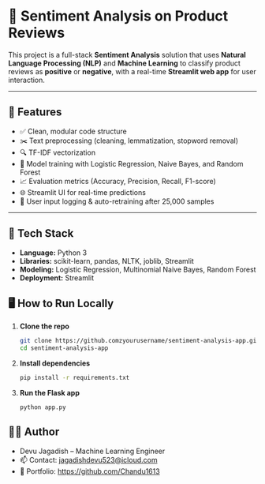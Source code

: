 # 🧠 Sentiment Analysis on Product Reviews

This project is a full-stack **Sentiment Analysis** solution that uses **Natural Language Processing (NLP)** and **Machine Learning** to classify product reviews as **positive** or **negative**, with a real-time **Streamlit web app** for user interaction.

---

## 🚀 Features

- ✅ Clean, modular code structure
- ✂️ Text preprocessing (cleaning, lemmatization, stopword removal)
- 🔍 TF-IDF vectorization
- 🤖 Model training with Logistic Regression, Naive Bayes, and Random Forest
- 📈 Evaluation metrics (Accuracy, Precision, Recall, F1-score)
- 🌐 Streamlit UI for real-time predictions
- 💾 User input logging & auto-retraining after 25,000 samples

---

## 🧰 Tech Stack

- **Language:** Python 3
- **Libraries:** scikit-learn, pandas, NLTK, joblib, Streamlit
- **Modeling:** Logistic Regression, Multinomial Naive Bayes, Random Forest
- **Deployment:** Streamlit

## 🖥️ How to Run Locally

1. **Clone the repo**
   ```bash
   git clone https://github.comzyourusername/sentiment-analysis-app.git
   cd sentiment-analysis-app

2. **Install dependencies**
    ```bash
    pip install -r requirements.txt

3. **Run the Flask app**
    ```bash
    python app.py

## 👨‍💻 Author
- Devu Jagadish – Machine Learning Engineer
- 📫 Contact: jagadishdevu523@icloud.com
- 🔗 Portfolio: https://github.com/Chandu1613
